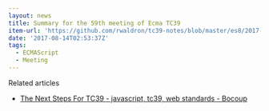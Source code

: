 ```yaml
---
layout: news
title: Summary for the 59th meeting of Ecma TC39
item-url: 'https://github.com/rwaldron/tc39-notes/blob/master/es8/2017-07/summary.md'
date: '2017-08-14T02:53:37Z'
tags:
  - ECMAScript
  - Meeting
---
```

Related articles

- [The Next Steps For TC39 - javascript, tc39, web standards - Bocoup](https://bocoup.com/blog/the-next-steps-for-tc39 "The Next Steps For TC39 - javascript, tc39, web standards - Bocoup")
